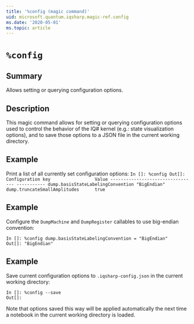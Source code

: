 ```yaml
---
title: '%config (magic command)'
uid: microsoft.quantum.iqsharp.magic-ref.config
ms.date: '2020-05-01'
ms.topic: article
---
```


<!--
    NB: This file has been automatically generated from Microsoft.Quantum.IQSharp.Jupyter.dll,
        please do not manually edit it.

    [DEBUG] JSON source:
        {"Name": "%config", "Documentation": {"Summary": "Allows setting or querying configuration options.", "Full": null, "Description": "\r\nThis magic command allows for setting or querying\r\nconfiguration options used to control the behavior of the\r\nIQ# kernel (e.g.: state visualization options), and to\r\nsave those options to a JSON file in the current working\r\ndirectory.\r\n                ", "Remarks": null, "Examples": ["\r\n                        Print a list of all currently set configuration options:\r\n                        ```\r\n                        In []: %config\r\n                        Out[]: Configuration key                 Value\r\n                               --------------------------------- -----------\r\n                               dump.basisStateLabelingConvention \"BigEndian\"\r\n                               dump.truncateSmallAmplitudes      true\r\n                        ```\r\n                    ", "\r\nConfigure the `DumpMachine` and `DumpRegister` callables\r\nto use big-endian convention:\r\n```\r\nIn []: %config dump.basisStateLabelingConvention = \"BigEndian\"\r\nOut[]: \"BigEndian\"\r\n```\r\n                    ", "\r\nSave current configuration options to `.iqsharp-config.json`\r\nin the current working directory:\r\n```\r\nIn []: %config --save\r\nOut[]: \r\n```\r\nNote that options saved this way will be applied automatically\r\nthe next time a notebook in the current working\r\ndirectory is loaded.\r\n                    "], "SeeAlso": null}, "AssemblyName": "Microsoft.Quantum.IQSharp.Jupyter"}
-->

# `%config`

## Summary

Allows setting or querying configuration options.

## Description

This magic command allows for setting or querying
configuration options used to control the behavior of the
IQ# kernel (e.g.: state visualization options), and to
save those options to a JSON file in the current working
directory.

## Example

Print a list of all currently set configuration options:
                        ```
                        In []: %config
                        Out[]: Configuration key                 Value
                               --------------------------------- -----------
                               dump.basisStateLabelingConvention "BigEndian"
                               dump.truncateSmallAmplitudes      true
                        ```

## Example

Configure the `DumpMachine` and `DumpRegister` callables
to use big-endian convention:
```
In []: %config dump.basisStateLabelingConvention = "BigEndian"
Out[]: "BigEndian"
```

## Example

Save current configuration options to `.iqsharp-config.json`
in the current working directory:
```
In []: %config --save
Out[]:
```
Note that options saved this way will be applied automatically
the next time a notebook in the current working
directory is loaded.
